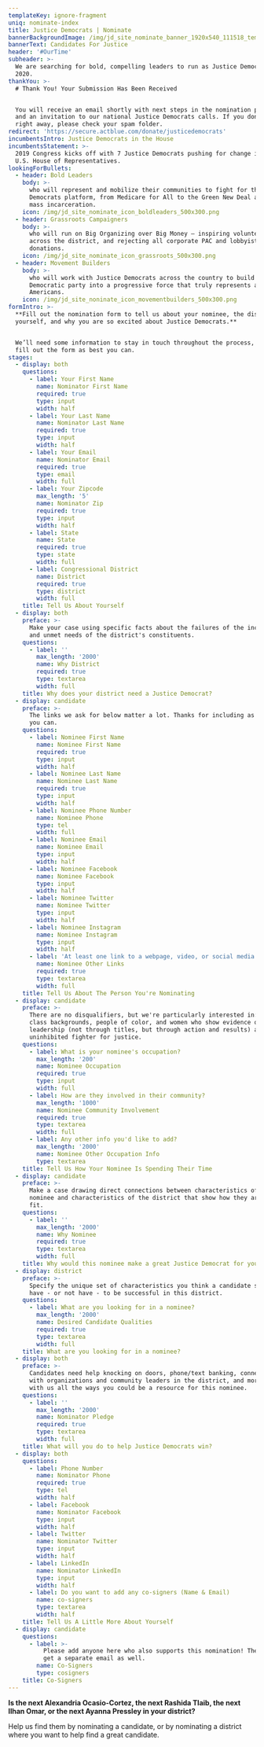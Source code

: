 ```yaml
---
templateKey: ignore-fragment
uniq: nominate-index
title: Justice Democrats | Nominate
bannerBackgroundImage: /img/jd_site_nominate_banner_1920x540_111518_temp.png
bannerText: Candidates For Justice
header: '#OurTime'
subheader: >-
  We are searching for bold, compelling leaders to run as Justice Democrats in
  2020. 
thankYou: >-
  # Thank You! Your Submission Has Been Received


  You will receive an email shortly with next steps in the nomination process
  and an invitation to our national Justice Democrats calls. If you don't see it
  right away, please check your spam folder.
redirect: 'https://secure.actblue.com/donate/justicedemocrats'
incumbentsIntro: Justice Democrats in the House
incumbentsStatement: >-
  2019 Congress kicks off with 7 Justice Democrats pushing for change in the
  U.S. House of Representatives.
lookingForBullets:
  - header: Bold Leaders
    body: >-
      who will represent and mobilize their communities to fight for the Justice
      Democrats platform, from Medicare for All to the Green New Deal and ending
      mass incarceration.
    icon: /img/jd_site_nominate_icon_boldleaders_500x300.png
  - header: Grassroots Campaigners
    body: >-
      who will run on Big Organizing over Big Money — inspiring volunteers
      across the district, and rejecting all corporate PAC and lobbyist
      donations.
    icon: /img/jd_site_nominate_icon_grassroots_500x300.png
  - header: Movement Builders
    body: >-
      who will work with Justice Democrats across the country to build the
      Democratic party into a progressive force that truly represents all
      Americans.
    icon: /img/jd_site_noninate_icon_movementbuilders_500x300.png
formIntro: >-
  **Fill out the nomination form to tell us about your nominee, the district,
  yourself, and why you are so excited about Justice Democrats.**


  We’ll need some information to stay in touch throughout the process, please
  fill out the form as best you can.
stages:
  - display: both
    questions:
      - label: Your First Name
        name: Nominator First Name
        required: true
        type: input
        width: half
      - label: Your Last Name
        name: Nominator Last Name
        required: true
        type: input
        width: half
      - label: Your Email
        name: Nominator Email
        required: true
        type: email
        width: full
      - label: Your Zipcode
        max_length: '5'
        name: Nominator Zip
        required: true
        type: input
        width: half
      - label: State
        name: State
        required: true
        type: state
        width: full
      - label: Congressional District
        name: District
        required: true
        type: district
        width: full
    title: Tell Us About Yourself
  - display: both
    preface: >-
      Make your case using specific facts about the failures of the incumbent
      and unmet needs of the district's constituents.
    questions:
      - label: ''
        max_length: '2000'
        name: Why District
        required: true
        type: textarea
        width: full
    title: Why does your district need a Justice Democrat?
  - display: candidate
    preface: >-
      The links we ask for below matter a lot. Thanks for including as many as
      you can.
    questions:
      - label: Nominee First Name
        name: Nominee First Name
        required: true
        type: input
        width: half
      - label: Nominee Last Name
        name: Nominee Last Name
        required: true
        type: input
        width: half
      - label: Nominee Phone Number
        name: Nominee Phone
        type: tel
        width: full
      - label: Nominee Email
        name: Nominee Email
        type: input
        width: half
      - label: Nominee Facebook
        name: Nominee Facebook
        type: input
        width: half
      - label: Nominee Twitter
        name: Nominee Twitter
        type: input
        width: half
      - label: Nominee Instagram
        name: Nominee Instagram
        type: input
        width: half
      - label: 'At least one link to a webpage, video, or social media site'
        name: Nominee Other Links
        required: true
        type: textarea
        width: full
    title: Tell Us About The Person You're Nominating
  - display: candidate
    preface: >-
      There are no disqualifiers, but we're particularly interested in: working
      class backgrounds, people of color, and women who show evidence of
      leadership (not through titles, but through action and results) and an
      uninhibited fighter for justice.
    questions:
      - label: What is your nominee's occupation?
        max_length: '200'
        name: Nominee Occupation
        required: true
        type: input
        width: full
      - label: How are they involved in their community?
        max_length: '1000'
        name: Nominee Community Involvement
        required: true
        type: textarea
        width: full
      - label: Any other info you'd like to add?
        max_length: '2000'
        name: Nominee Other Occupation Info
        type: textarea
    title: Tell Us How Your Nominee Is Spending Their Time
  - display: candidate
    preface: >-
      Make a case drawing direct connections between characteristics of your
      nominee and characteristics of the district that show how they are a great
      fit.
    questions:
      - label: ''
        max_length: '2000'
        name: Why Nominee
        required: true
        type: textarea
        width: full
    title: Why would this nominee make a great Justice Democrat for your district?
  - display: district
    preface: >-
      Specify the unique set of characteristics you think a candidate should
      have - or not have - to be successful in this district.
    questions:
      - label: What are you looking for in a nominee?
        max_length: '2000'
        name: Desired Candidate Qualities
        required: true
        type: textarea
        width: full
    title: What are you looking for in a nominee?
  - display: both
    preface: >-
      Candidates need help knocking on doors, phone/text banking, connecting
      with organizations and community leaders in the district, and more. Share
      with us all the ways you could be a resource for this nominee.
    questions:
      - label: ''
        max_length: '2000'
        name: Nominator Pledge
        required: true
        type: textarea
        width: full
    title: What will you do to help Justice Democrats win?
  - display: both
    questions:
      - label: Phone Number
        name: Nominator Phone
        required: true
        type: tel
        width: half
      - label: Facebook
        name: Nominator Facebook
        type: input
        width: half
      - label: Twitter
        name: Nominator Twitter
        type: input
        width: half
      - label: LinkedIn
        name: Nominator LinkedIn
        type: input
        width: half
      - label: Do you want to add any co-signers (Name & Email)
        name: co-signers
        type: textarea
        width: half
    title: Tell Us A Little More About Yourself
  - display: candidate
    questions:
      - label: >-
          Please add anyone here who also supports this nomination! They will
          get a separate email as well.
        name: Co-Signers
        type: cosigners
    title: Co-Signers
---
```

**Is the next Alexandria Ocasio-Cortez, the next Rashida Tlaib, the next Ilhan Omar, or the next Ayanna Pressley in your district?** 

Help us find them by nominating a candidate, or by nominating a district where you want to help find a great candidate.
